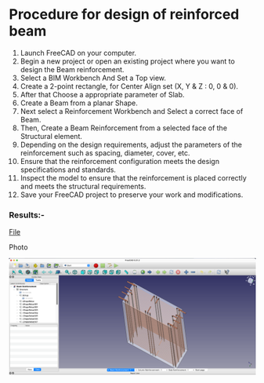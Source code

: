# **Procedure for design of reinforced beam**
1. Launch FreeCAD on your computer.
2. Begin a new project or open an existing project where you want to design the Beam reinforcement.
3. Select a BIM Workbench And Set a Top view.
4. Create a 2-point rectangle, for Center Align set (X, Y & Z : 0, 0 & 0).
5. After that Choose a appropriate parameter of  Slab.
6. Create a Beam from a planar Shape.
7. Next select a Reinforcement Workbench and Select a correct face of Beam.
8. Then, Create a Beam Reinforcement from a selected face of the Structural element.
9. Depending on the design requirements, adjust the parameters of the reinforcement such as spacing, diameter, cover, etc.
10. Ensure that the reinforcement configuration meets the design specifications and standards.
11. Inspect the model to ensure that the reinforcement is placed correctly and meets the structural requirements.
12. Save your FreeCAD project to preserve your work and modifications.


### Results:-

[File](https://github.com/Webby07/CADBIM/blob/main/2114045/FreeCAD/Beam%20Reinforcement.FCStd)

Photo

![photo](https://raw.githubusercontent.com/Webby07/Piyush-2114045/main/Photos/Beam.png)

